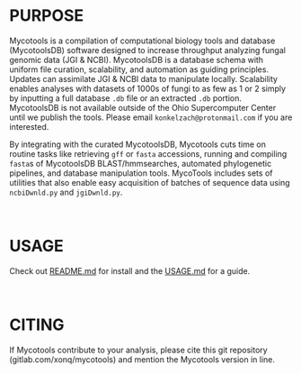 # PURPOSE
Mycotools is a compilation of computational biology tools and database (MycotoolsDB) software designed to increase throughput analyzing fungal genomic data (JGI & NCBI). MycotoolsDB is a database schema with uniform file curation, scalability, and automation as guiding principles. Updates can assimilate JGI & NCBI data to manipulate locally. Scalability enables analyses with datasets of 1000s of fungi to as few as 1 or 2 simply by inputting a full database `.db` file or an extracted `.db` portion. MycotoolsDB is not available outside of the Ohio Supercomputer Center until we publish the tools. Please email `konkelzach@protonmail.com` if you are interested.

By integrating with the curated MycotoolsDB, Mycotools cuts time on routine tasks like retrieving `gff` or `fasta` accessions, running and compiling `fasta`s of MycotoolsDB BLAST/hmmsearches, automated phylogenetic pipelines, and database manipulation tools. MycoTools includes sets of utilities that also enable easy acquisition of batches of sequence data using `ncbiDwnld.py` and `jgiDwnld.py`.

<br />

# USAGE
Check out [README.md](https://gitlab.com/xonq/mycotools/-/tree/master/mycotools) for install and the [USAGE.md](https://gitlab.com/xonq/mycotools/-/blob/master/mycotools/USAGE.md) for a guide. 

<br />

# CITING
If Mycotools contribute to your analysis, please cite this git repository (gitlab.com/xonq/mycotools) and mention the Mycotools version in line.
